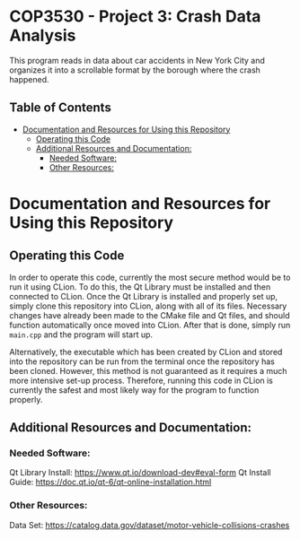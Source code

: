 <H1> COP3530 - Project 3: Crash Data Analysis </h1>
This program reads in data about car accidents in New York City and organizes it into a scrollable format by the borough where the crash happened.

<h2> Table of Contents </h2>

- [Documentation and Resources for Using this Repository](#documentation-and-resources-for-using-this-repository)
	- [Operating this Code](#operating-this-code)
	- [Additional Resources and Documentation:](#additional-resources-and-documentation)
		- [Needed Software:](#needed-software)
		- [Other Resources:](#other-resources)

# Documentation and Resources for Using this Repository
## Operating this Code

In order to operate this code, currently the most secure method would be to run it using CLion. To do this, the Qt Library must be installed and then connected to CLion. Once the Qt Library is installed and properly set up, simply clone this repository into CLion, along with all of its files. Necessary changes have already been made to the CMake file and Qt files, and should function automatically once moved into CLion. After that is done, simply run `main.cpp` and the program will start up. 

Alternatively, the executable which has been created by CLion and stored into the repository can be run from the terminal once the repository has been cloned. However, this method is not guaranteed as it requires a much more intensive set-up process. Therefore, running this code in CLion is currently the safest and most likely way for the program to function properly.

## Additional Resources and Documentation:
### Needed Software: 

Qt Library Install: https://www.qt.io/download-dev#eval-form
Qt Install Guide: https://doc.qt.io/qt-6/qt-online-installation.html 

### Other Resources: 

Data Set: https://catalog.data.gov/dataset/motor-vehicle-collisions-crashes 
